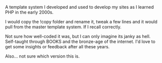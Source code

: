A template system I developed and used to develop my sites as I learned PHP in the early 2000s.

I would copy the !copy folder and rename it, tweak a few lines and it would pull from the master template system. If I recall correctly.

Not sure how well-coded it was, but I can only imagine its janky as hell. Self-taught through BOOKS and the bronze-age of the internet. I'd love to get some insights or feedback after all these years.

Also... not sure which version this is.
